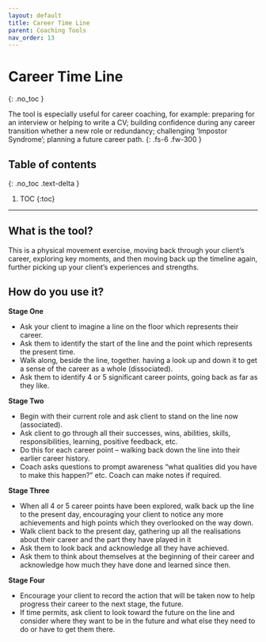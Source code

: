 ```yaml
---
layout: default
title: Career Time Line
parent: Coaching Tools
nav_order: 13
---
```


# Career Time Line
{: .no_toc }

The tool is especially useful for career coaching, for example: preparing for an interview or helping to write a CV; building confidence during any career transition whether a new role or redundancy; challenging ‘Impostor Syndrome’; planning a future career path.
{: .fs-6 .fw-300 }

## Table of contents
{: .no_toc .text-delta }

1. TOC
{:toc}

---

##  What is the tool?

This is a physical movement exercise, moving back through your client’s career, exploring key moments, and then moving back up the timeline again, further picking up your client’s experiences and strengths.

##  How do you use it?

**Stage One**
- Ask your client to imagine a line on the floor which represents their career.
- Ask them to identify the start of the line and the point which represents the present
time.
- Walk along, beside the line, together. having a look up and down it to get a sense of the career as a whole (dissociated).
- Ask them to identify 4 or 5 significant career points, going back as far as they like.

**Stage Two**
- Begin with their current role and ask client to stand on the line now (associated).
- Ask client to go through all their successes, wins, abilities, skills, responsibilities,
learning, positive feedback, etc.
- Do this for each career point – walking back down the line into their earlier career history.
- Coach asks questions to prompt awareness “what qualities did you have to make this happen?” etc. Coach can make notes if required.

**Stage Three**
- When all 4 or 5 career points have been explored, walk back up the line to the present day, encouraging your client to notice any more achievements and high points which they overlooked on the way down.
- Walk client back to the present day, gathering up all the realisations about their career and the part they have played in it
- Ask them to look back and acknowledge all they have achieved.
- Ask them to think about themselves at the beginning of their career and acknowledge
how much they have done and learned since then.

**Stage Four**
- Encourage your client to record the action that will be taken now to help progress their career to the next stage, the future.
- If time permits, ask client to look toward the future on the line and consider where they want to be in the future and what else they need to do or have to get them there.
